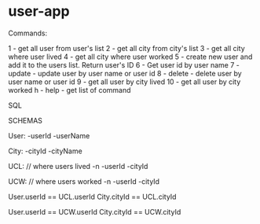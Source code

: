 # user-app

Commands:

1 - get all user from user's list
2 - get all city from city's list
3 - get all city where user lived
4 - get all city where user worked
5 - create new user and add it to the users list. Return user's ID
6 - Get user id by user name
7 - update - update user by user name or user id
8 - delete - delete user by user name or user id
9 - get all user by city lived
10 - get all user by city worked
h - help - get list of command

SQL

SCHEMAS

User:
-userId
-userName

City:
-cityId
-cityName

UCL: // where users lived
-n
-userId
-cityId

UCW: // where users worked
-n
-userId
-cityId

User.userId == UCL.userId
City.cityId == UCL.cityId

User.userId == UCW.userId
City.cityId == UCW.cityId




